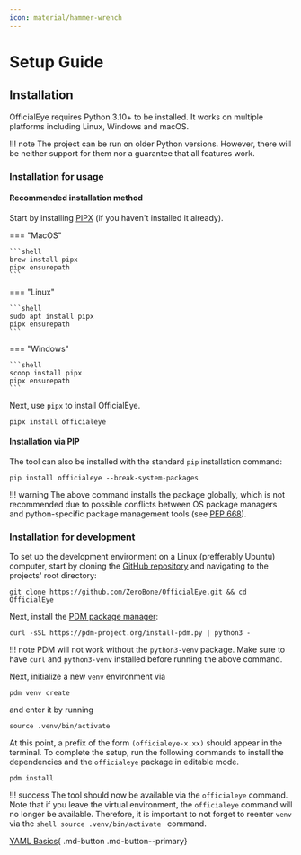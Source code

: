 ```yaml
---
icon: material/hammer-wrench
---
```


# Setup Guide

## Installation

OfficialEye requires Python 3.10+ to be installed. It works on multiple platforms including Linux, Windows and macOS.

!!! note
    The project can be run on older Python versions. However, there will be neither support for them nor a guarantee that all features work.

### Installation for usage

#### Recommended installation method

Start by installing [PIPX](https://github.com/pypa/pipx) (if you haven't installed it already).

=== "MacOS"

    ```shell
    brew install pipx
    pipx ensurepath
    ```

=== "Linux"

    ```shell
    sudo apt install pipx
    pipx ensurepath
    ```

=== "Windows"

    ```shell
    scoop install pipx
    pipx ensurepath
    ```

Next, use `pipx` to install OfficialEye.

```shell
pipx install officialeye
```

#### Installation via PIP

The tool can also be installed with the standard `pip` installation command:

```shell
pip install officialeye --break-system-packages
```

!!! warning
    The above command installs the package globally, which is not recommended due to possible conflicts between OS package managers and python-specific package management tools (see [PEP 668](https://peps.python.org/pep-0668/)).

### Installation for development

To set up the development environment on a Linux (prefferably Ubuntu) computer, start by cloning the [GitHub repository](https://github.com/ZeroBone/OfficialEye) and navigating to the projects' root directory:

```shell
git clone https://github.com/ZeroBone/OfficialEye.git && cd OfficialEye
```

Next, install the [PDM package manager](https://pdm-project.org/):

```shell
curl -sSL https://pdm-project.org/install-pdm.py | python3 -
```

!!! note
    PDM will not work without the `python3-venv` package. Make sure to have `curl` and `python3-venv` installed before running the above command.

Next, initialize a new `venv` environment via
```shell
pdm venv create
```
and enter it by running
```shell
source .venv/bin/activate
```

At this point, a prefix of the form `(officialeye-x.xx)` should appear in the terminal. To complete the setup, run the following commands to install the dependencies and the `officialeye` package in editable mode.

```shell
pdm install
```

!!! success
    The tool should now be available via the `officialeye` command. Note that if you leave the virtual environment, the `officialeye` command will no longer be available. Therefore, it is important to not forget to reenter `venv` via the
    ```shell
    source .venv/bin/activate
    ```
    command.

[YAML Basics](yaml-basics.md){ .md-button .md-button--primary}